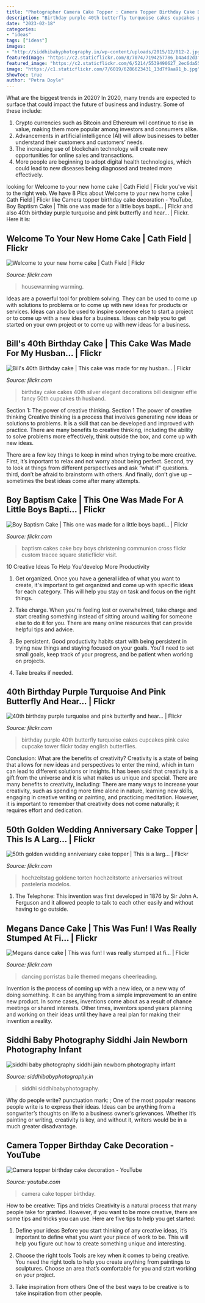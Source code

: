 ```yaml
---
title: "Photographer Camera Cake Topper : Camera Topper Birthday Cake Decoration"
description: "Birthday purple 40th butterfly turquoise cakes cupcakes pink cake cupcake tower flickr today english butterflies"
date: "2023-02-18"
categories:
- "ideas"
tags: ["ideas"]
images:
- "http://siddhibabyphotography.in/wp-content/uploads/2015/12/012-2.jpg"
featuredImage: "https://c2.staticflickr.com/8/7074/7194257786_b4a4d2d3f5_b.jpg"
featured_image: "https://c2.staticflickr.com/6/5214/5539490627_2ec6da5524_b.jpg"
image: "https://c1.staticflickr.com/7/6019/6286623431_13d7f9aa91_b.jpg"
ShowToc: true
author: "Petra Doyle"
---
```



What are the biggest trends in 2020?
In 2020, many trends are expected to surface that could impact the future of business and industry. Some of these include:
1. Crypto currencies such as Bitcoin and Ethereum will continue to rise in value, making them more popular among investors and consumers alike.
2. Advancements in artificial intelligence (AI) will allow businesses to better understand their customers and customers’ needs.
3. The increasing use of blockchain technology will create new opportunities for online sales and transactions. 
4. More people are beginning to adopt digital health technologies, which could lead to new diseases being diagnosed and treated more effectively.

	

		
looking for Welcome to your new home cake | Cath Field | Flickr you've visit to the right web. We have 8 Pics about Welcome to your new home cake | Cath Field | Flickr like Camera topper birthday cake decoration - YouTube, Boy Baptism Cake | This one was made for a little boys bapti… | Flickr and also 40th birthday purple turquoise and pink butterfly and hear… | Flickr. Here it is:
		
    
## Welcome To Your New Home Cake | Cath Field | Flickr

<img loading=lazy src="https://c2.staticflickr.com/6/5200/5865768763_71a8b2936d_b.jpg" onerror="this.onerror=null;this.src='https://tse2.mm.bing.net/th?id=OIP.6bMYFK22X0D4R4NfcVd6lwHaJ4&amp;pid=15.1';" alt="Welcome to your new home cake | Cath Field | Flickr">

_Source: flickr.com_

>housewarming warming. 

	

Ideas are a powerful tool for problem solving. They can be used to come up with solutions to problems or to come up with new ideas for products or services. Ideas can also be used to inspire someone else to start a project or to come up with a new idea for a business. Ideas can help you to get started on your own project or to come up with new ideas for a business.

    
## Bill&#039;s 40th Birthday Cake | This Cake Was Made For My Husban… | Flickr

<img loading=lazy src="https://live.staticflickr.com/5178/5501767448_f8740fb7dc_b.jpg" onerror="this.onerror=null;this.src='https://tse4.mm.bing.net/th?id=OIP.LUdjVfKytJkZktwrj5XlPwHaLG&amp;pid=15.1';" alt="Bill&#039;s 40th Birthday cake | This cake was made for my husban… | Flickr">

_Source: flickr.com_

>birthday cake cakes 40th silver elegant decorations bill designer effie fancy 50th cupcakes th husband. 

	

Section 1: The power of creative thinking.
Section 1 The power of creative thinking
Creative thinking is a process that involves generating new ideas or solutions to problems. It is a skill that can be developed and improved with practice. There are many benefits to creative thinking, including the ability to solve problems more effectively, think outside the box, and come up with new ideas.

There are a few key things to keep in mind when trying to be more creative. First, it’s important to relax and not worry about being perfect. Second, try to look at things from different perspectives and ask “what if” questions. third, don’t be afraid to brainstorm with others. And finally, don’t give up – sometimes the best ideas come after many attempts.

    
## Boy Baptism Cake | This One Was Made For A Little Boys Bapti… | Flickr

<img loading=lazy src="https://c2.staticflickr.com/8/7074/7194257786_b4a4d2d3f5_b.jpg" onerror="this.onerror=null;this.src='https://tse4.mm.bing.net/th?id=OIP.pqGvrKb0f5Len_2QeigJ0wHaHY&amp;pid=15.1';" alt="Boy Baptism Cake | This one was made for a little boys bapti… | Flickr">

_Source: flickr.com_

>baptism cakes cake boy boys christening communion cross flickr custom tracee square staticflickr visit. 

	

10 Creative Ideas To Help You'develop More Productivity
1. Get organized. Once you have a general idea of what you want to create, it's important to get organized and come up with specific ideas for each category. This will help you stay on task and focus on the right things.
2. Take charge. When you're feeling lost or overwhelmed, take charge and start creating something instead of sitting around waiting for someone else to do it for you. There are many online resources that can provide helpful tips and advice.

3. Be persistent. Good productivity habits start with being persistent in trying new things and staying focused on your goals. You'll need to set small goals, keep track of your progress, and be patient when working on projects.

4. Take breaks if needed.

    
## 40th Birthday Purple Turquoise And Pink Butterfly And Hear… | Flickr

<img loading=lazy src="https://c2.staticflickr.com/4/3559/3548919137_0c45a56f80_b.jpg" onerror="this.onerror=null;this.src='https://tse4.mm.bing.net/th?id=OIP.qA96xuBKgEqgvl_IdLADigHaGh&amp;pid=15.1';" alt="40th birthday purple turquoise and pink butterfly and hear… | Flickr">

_Source: flickr.com_

>birthday purple 40th butterfly turquoise cakes cupcakes pink cake cupcake tower flickr today english butterflies. 

	

Conclusion: What are the benefits of creativity?
Creativity is a state of being that allows for new ideas and perspectives to enter the mind, which in turn can lead to different solutions or insights. It has been said that creativity is a gift from the universe and it is what makes us unique and special. There are many benefits to creativity, including: 
There are many ways to increase your creativity, such as spending more time alone in nature, learning new skills, engaging in creative writing or painting, and practicing meditation. However, it is important to remember that creativity does not come naturally; it requires effort and dedication.

    
## 50th Golden Wedding Anniversary Cake Topper | This Is A Larg… | Flickr

<img loading=lazy src="https://c1.staticflickr.com/7/6019/6286623431_13d7f9aa91_b.jpg" onerror="this.onerror=null;this.src='https://tse2.mm.bing.net/th?id=OIP.ho02Naj6COnA3prFwjw2jQHaJP&amp;pid=15.1';" alt="50th golden wedding anniversary cake topper | This is a larg… | Flickr">

_Source: flickr.com_

>hochzeitstag goldene torten hochzeitstorte aniversarios wiltrout pasteleria modelos. 

	

1. The Telephone: This invention was first developed in 1876 by Sir John A. Ferguson and it allowed people to talk to each other easily and without having to go outside.

    
## Megans Dance Cake | This Was Fun! I Was Really Stumped At Fi… | Flickr

<img loading=lazy src="https://c2.staticflickr.com/6/5214/5539490627_2ec6da5524_b.jpg" onerror="this.onerror=null;this.src='https://tse2.mm.bing.net/th?id=OIP.DMB7Iz9LbpnZJXa26Sof6gHaJ6&amp;pid=15.1';" alt="Megans dance cake | This was fun! I was really stumped at fi… | Flickr">

_Source: flickr.com_

>dancing porristas baile themed megans cheerleading. 

	

Invention is the process of coming up with a new idea, or a new way of doing something. It can be anything from a simple improvement to an entire new product. In some cases, inventions come about as a result of chance meetings or shared interests. Other times, inventors spend years planning and working on their ideas until they have a real plan for making their invention a reality.

    
## Siddhi Baby Photography Siddhi Jain Newborn Photography Infant

<img loading=lazy src="http://siddhibabyphotography.in/wp-content/uploads/2015/12/012-2.jpg" onerror="this.onerror=null;this.src='https://tse4.mm.bing.net/th?id=OIP.SsnkqR0kBod_6kQKFc1WHAHaLH&amp;pid=15.1';" alt="siddhi baby photography siddhi jain newborn photography infant">

_Source: siddhibabyphotography.in_

>siddhi siddhibabyphotography. 

	

Why do people write?
punctuation mark: ;
One of the most popular reasons people write is to express their ideas. Ideas can be anything from a songwriter’s thoughts on life to a business owner’s grievances. Whether it’s painting or writing, creativity is key, and without it, writers would be in a much greater disadvantage.

    
## Camera Topper Birthday Cake Decoration - YouTube

<img loading=lazy src="https://i.ytimg.com/vi/djZifhYO8mc/maxresdefault.jpg" onerror="this.onerror=null;this.src='https://tse2.mm.bing.net/th?id=OIP.-ziE4NDtWirua54NNoYBUwHaEK&amp;pid=15.1';" alt="Camera topper birthday cake decoration - YouTube">

_Source: youtube.com_

>camera cake topper birthday. 

	

How to be creative: Tips and tricks
Creativity is a natural process that many people take for granted. However, if you want to be more creative, there are some tips and tricks you can use. Here are five tips to help you get started:
1. Define your ideas
Before you start thinking of any creative ideas, it’s important to define what you want your piece of work to be. This will help you figure out how to create something unique and interesting.

2. Choose the right tools
Tools are key when it comes to being creative. You need the right tools to help you create anything from paintings to sculptures. Choose an area that’s comfortable for you and start working on your project.
3. Take inspiration from others
One of the best ways to be creative is to take inspiration from other people.

